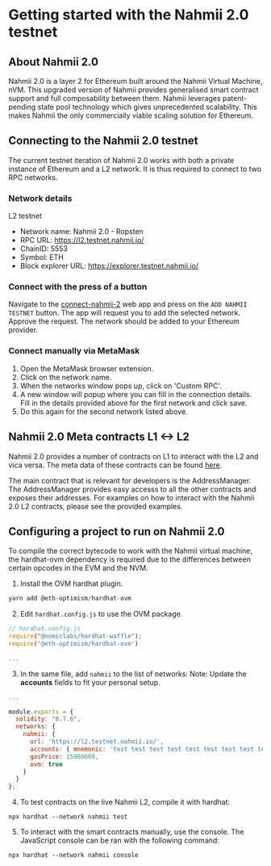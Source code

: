 # Getting started with the Nahmii 2.0 testnet

## About Nahmii 2.0

Nahmii 2.0 is a layer 2 for Ethereum built around the Nahmii Virtual Machine, nVM. This upgraded version of Nahmii provides generalised smart contract support and full composability between them. Nahmii leverages patent-pending state pool technology which gives unprecedented scalability. This makes Nahmii the only commercially viable scaling solution for Ethereum.

## Connecting to the Nahmii 2.0 testnet

The current testnet iteration of Nahmii 2.0 works with both a private instance of Ethereum and a L2 network. It is thus required to connect to two RPC networks.

### Network details

L2 testnet
- Network name: Nahmii 2.0 - Ropsten
- RPC URL: https://l2.testnet.nahmii.io/
- ChainID: 5553
- Symbol: ETH
- Block explorer URL: https://explorer.testnet.nahmii.io/

### Connect with the press of a button

Navigate to the [connect-nahmii-2](https://nahmii-community.github.io/connect-nahmii-2/) web app and press on the `ADD NAHMII TESTNET` button. The app will request you to add the selected network. Approve the request. The network should be added to your Ethereum provider.

### Connect manually via MetaMask

1. Open the MetaMask browser extension.
2. Click on the network name.
3. When the networks window pops up, click on 'Custom RPC'.
4. A new window will popup where you can fill in the connection details. Fill in the details provided above for the first network and click save.
5. Do this again for the second network listed above.

## Nahmii 2.0 Meta contracts L1 <-> L2

Nahmii 2.0 provides a number of contracts on L1 to interact with the L2 and vica versa. The meta data of these contracts can be found [here](https://meta.testnet.nahmii.io/addresses.json).

The main contract that is relevant for developers is the AddressManager. The AddressManager provides easy accesss to all the other contracts and exposes their addresses. For examples on how to interact with the Nahmii 2.0 L2 contracts, please see the provided examples.

## Configuring a project to run on Nahmii 2.0

To compile the correct bytecode to work with the Nahmii virtual machine, the hardhat-ovm dependency is required due to the differences between certain opcodes in the EVM and the NVM.

1. Install the OVM hardhat plugin.

```js
yarn add @eth-optimism/hardhat-ovm
```

2. Edit `hardhat.config.js` to use the OVM package.

```js
// hardhat.config.js
require("@nomiclabs/hardhat-waffle");
require('@eth-optimism/hardhat-ovm')

...
```

3. In the same file, add `nahmii` to the list of networks:
Note: Update the **accounts** fields to fit your personal setup.

```js
...

module.exports = {
  solidity: "0.7.6",
  networks: {
    nahmii: {
      url: 'https://l2.testnet.nahmii.io/',
      accounts: { mnemonic: 'test test test test test test test test test test test junk' },
      gasPrice: 15000000,
      ovm: true
    }
  }
};
```

4. To test contracts on the live Nahmii L2, compile it with hardhat:

```
npx hardhat --network nahmii test
```

5. To interact with the smart contracts manually, use the console. The JavaScript console can be ran with the following command:

```
npx hardhat --network nahmii console
```
